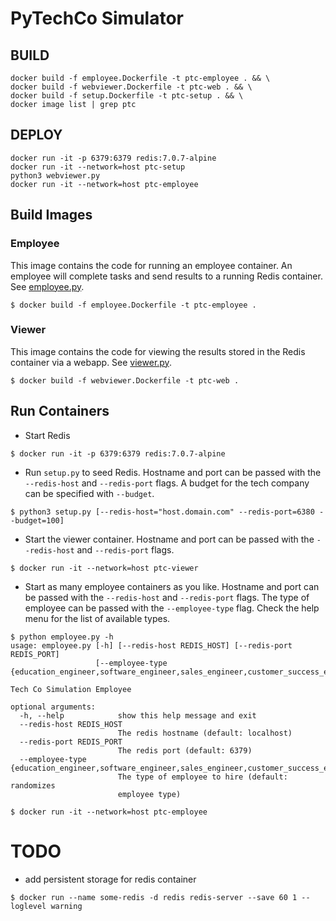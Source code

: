 # PyTechCo Simulator

## BUILD

```
docker build -f employee.Dockerfile -t ptc-employee . && \
docker build -f webviewer.Dockerfile -t ptc-web . && \
docker build -f setup.Dockerfile -t ptc-setup . && \
docker image list | grep ptc
```

## DEPLOY

```
docker run -it -p 6379:6379 redis:7.0.7-alpine
docker run -it --network=host ptc-setup
python3 webviewer.py 
docker run -it --network=host ptc-employee
```

## Build Images

### Employee

This image contains the code for running an employee container. An employee will complete tasks and send results to a running Redis container. See [employee.py](employee.py).

```
$ docker build -f employee.Dockerfile -t ptc-employee .
```

### Viewer

This image contains the code for viewing the results stored in the Redis container via a webapp. See [viewer.py](viewer.py).

```
$ docker build -f webviewer.Dockerfile -t ptc-web .
```

## Run Containers

- Start Redis
```
$ docker run -it -p 6379:6379 redis:7.0.7-alpine
```

- Run `setup.py` to seed Redis. Hostname and port can be passed with the `--redis-host` and `--redis-port` flags. A budget for the tech company can be specified with `--budget`.

```
$ python3 setup.py [--redis-host="host.domain.com" --redis-port=6380 --budget=100]
```

- Start the viewer container. Hostname and port can be passed with the `--redis-host` and `--redis-port` flags.
```
$ docker run -it --network=host ptc-viewer
```

- Start as many employee containers as you like. Hostname and port can be passed with the `--redis-host` and `--redis-port` flags. The type of employee can be passed with the `--employee-type` flag. Check the help menu for the list of available types.
```
$ python employee.py -h
usage: employee.py [-h] [--redis-host REDIS_HOST] [--redis-port REDIS_PORT]
                   [--employee-type {education_engineer,software_engineer,sales_engineer,customer_success_engineer}]

Tech Co Simulation Employee

optional arguments:
  -h, --help            show this help message and exit
  --redis-host REDIS_HOST
                        The redis hostname (default: localhost)
  --redis-port REDIS_PORT
                        The redis port (default: 6379)
  --employee-type {education_engineer,software_engineer,sales_engineer,customer_success_engineer}
                        The type of employee to hire (default: randomizes
                        employee type)
```

```
$ docker run -it --network=host ptc-employee
```


# TODO
- add persistent storage for redis container
```
$ docker run --name some-redis -d redis redis-server --save 60 1 --loglevel warning
```